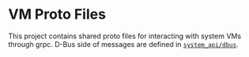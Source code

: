 # VM Proto Files

This project contains shared proto files for interacting with system VMs through
grpc. D-Bus side of messages are defined in
[`system_api/dbus`](/system_api/dbus/).
